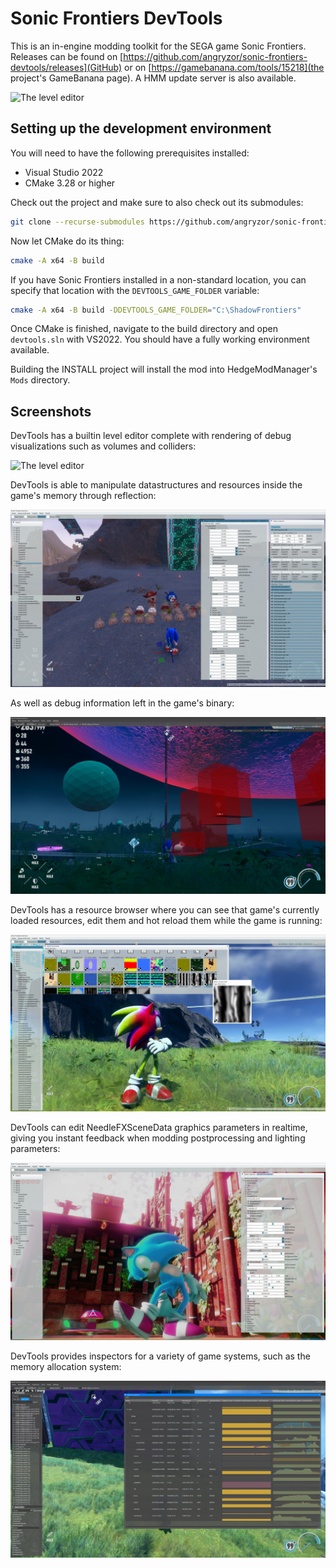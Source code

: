 # Sonic Frontiers DevTools

This is an in-engine modding toolkit for the SEGA game Sonic Frontiers.
Releases can be found on [https://github.com/angryzor/sonic-frontiers-devtools/releases](GitHub)
or on [https://gamebanana.com/tools/15218](the project's GameBanana page).
A HMM update server is also available.

![The level editor](/.github/editor.png)

## Setting up the development environment

You will need to have the following prerequisites installed:

* Visual Studio 2022
* CMake 3.28 or higher

Check out the project and make sure to also check out its submodules:

```sh
git clone --recurse-submodules https://github.com/angryzor/sonic-frontiers-devtools.git
```

Now let CMake do its thing:

```sh
cmake -A x64 -B build
```

If you have Sonic Frontiers installed in a non-standard location, you can specify that location
with the `DEVTOOLS_GAME_FOLDER` variable:

```sh
cmake -A x64 -B build -DDEVTOOLS_GAME_FOLDER="C:\ShadowFrontiers"
```

Once CMake is finished, navigate to the build directory and open `devtools.sln` with VS2022.
You should have a fully working environment available.

Building the INSTALL project will install the mod into HedgeModManager's `Mods` directory.

## Screenshots

DevTools has a builtin level editor complete with rendering of debug visualizations such as volumes and colliders:

![The level editor](/.github/editor.png)

DevTools is able to manipulate datastructures and resources inside the game's memory through reflection:

![RFL editing](/.github/rfl.jpg)

As well as debug information left in the game's binary:

![Rendering of debug visuals](/.github/debugv.jpg)

DevTools has a resource browser where you can see that game's currently loaded resources, edit them and hot reload them while the game is running:

![Resource browser](/.github/resource-browser.jpg)

DevTools can edit NeedleFXSceneData graphics parameters in realtime, giving you instant feedback when modding postprocessing and lighting parameters:

![NeedleFxSceneData editing](/.github/lighting.jpg)

DevTools provides inspectors for a variety of game systems, such as the memory allocation system:

![The memory inspector](/.github/memory-inspector.png)
